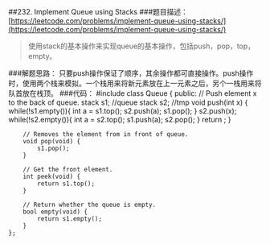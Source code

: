 ##232. Implement Queue using Stacks
###题目描述：[https://leetcode.com/problems/implement-queue-using-stacks/](https://leetcode.com/problems/implement-queue-using-stacks/)
> 使用stack的基本操作来实现queue的基本操作，包括push，pop，top，empty。

###解题思路：
只要push操作保证了顺序，其余操作都可直接操作。push操作时，使用两个栈来模拟。一个栈用来将新元素放在上一元素之后，另个一栈用来将队首放在栈顶。
###代码：
	#include <stack>
	class Queue {
	public:
	    // Push element x to the back of queue.
	    stack<int> s1; //queue
	    stack<int> s2; //tmp
	    void push(int x) {
	        while(!s1.empty()){
	            int a = s1.top();
	            s2.push(a);
	            s1.pop();
	        }
	        s2.push(x);
	        while(!s2.empty()){
	            int a = s2.top();
	            s1.push(a);
	            s2.pop();
	        }
	        return ;
	    }
	
	    // Removes the element from in front of queue.
	    void pop(void) {
	        s1.pop();
	    }
	
	    // Get the front element.
	    int peek(void) {
	        return s1.top();
	    }
	
	    // Return whether the queue is empty.
	    bool empty(void) {
	        return s1.empty();
	    }
	};